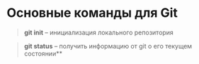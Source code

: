 # Основные команды для Git

>**git init** – инициализация локального репозитория

>**git status** – получить информацию от git о его текущем состоянии**
